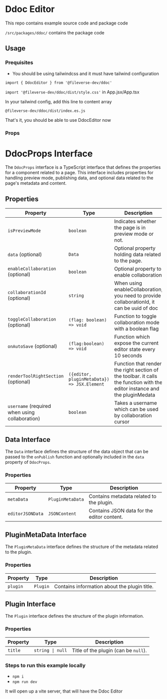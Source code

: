 # Ddoc Editor

This repo contains example source code and package code

`/src/packages/ddoc/` contains the package code

## Usage

### Prequisites

- You should be using tailwindcss and it must have tailwind configuration

`import { DdocEditor } from '@fileverse-dev/ddoc'`

`import '@fileverse-dev/ddoc/dist/style.css'` in App.jsx/App.tsx

In your tailwind config, add this line to content array

`@fileverse-dev/ddoc/dist/index.es.js`

That's it, you should be able to use DdocEditor now

### Props

# DdocProps Interface

The `DdocProps` interface is a TypeScript interface that defines the properties for a component related to a page. This interface includes properties for handling preview mode, publishing data, and optional data related to the page's metadata and content.

## Properties

| Property                                       | Type                                        | Description                                                                                                                |
| ---------------------------------------------- | ------------------------------------------- | -------------------------------------------------------------------------------------------------------------------------- |
| `isPreviewMode`                                | `boolean`                                   | Indicates whether the page is in preview mode or not.                                                                      |
| `data` (optional)                              | `Data`                                      | Optional property holding data related to the page.                                                                        |
| `enableCollaboration` (optional)               | `boolean`                                   | Optional property to enable collaboration                                                                                  |
| `collaborationId` (optional)                   | `string`                                    | When using enableCollaboration, you need to provide collaborationId, it can be uuid of doc                                 |
| `toggleCollaboration` (optional)               | `(flag: boolean) => void`                   | Function to toggle collaboration mode with a boolean flag                                                                  |
| `onAutoSave` (optional)                        | `(flag:boolean) => void`                    | Function which expose the current editor state every 10 seconds                                                            |
| `renderToolRightSection` (optional)            | `({editor, pluginMetaData}) => JSX.Element` | Function that render the right section of the toolbar. it calls the function with the editor instance and the pluginMedata |
| `username` (required when using collaboration) | `boolean`                                   | Takes a username which can be used by collaboration cursor                                                                 |

## Data Interface

The `Data` interface defines the structure of the data object that can be passed to the `onPublish` function and optionally included in the `data` property of `DdocProps`.

### Properties

| Property         | Type             | Description                                |
| ---------------- | ---------------- | ------------------------------------------ |
| `metaData`       | `PluginMetaData` | Contains metadata related to the plugin.   |
| `editorJSONData` | `JSONContent`    | Contains JSON data for the editor content. |

## PluginMetaData Interface

The `PluginMetaData` interface defines the structure of the metadata related to the plugin.

### Properties

| Property | Type     | Description                                  |
| -------- | -------- | -------------------------------------------- |
| `plugin` | `Plugin` | Contains information about the plugin title. |

## Plugin Interface

The `Plugin` interface defines the structure of the plugin information.

### Properties

| Property | Type             | Description                          |
| -------- | ---------------- | ------------------------------------ |
| `title`  | `string \| null` | Title of the plugin (can be `null`). |

### Steps to run this example locally

- `npm i`
- `npm run dev`

It will open up a vite server, that will have the Ddoc Editor
